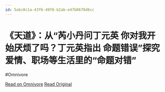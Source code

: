 ```yaml
---
id: 5abc0c1a-43f6-49f8-b2ab-e47b0670d6cc
---
```


# 《天道》：从“芮小丹问丁元英 你对我开始厌烦了吗？丁元英指出 命题错误”探究爱情、职场等生活里的“命题对错”
#Omnivore

[Read on Omnivore](https://omnivore.app/me/https-mp-weixin-qq-com-s-biz-mz-a-5-mti-4-nj-ew-na-3-d-3-d-abtes-191ef4e85e5)
[Read Original](https://mp.weixin.qq.com/s?__biz=MzA5MTI4NjEwNA%3D%3D&abtest_cookie=AAACAA%3D%3D&ascene=56&chksm=87d4096db0a3807b005d35073b1b78c6eeccefb8380d2676f0aa7eefda47647cee234a35350a&clicktime=1726293259&countrycode=CN&devicetype=android-31&enterid=1726293259&exportkey=n_ChQIAhIQ8qC0aKqXK%2BzaUCHUT3Uw3hLxAQIE97dBBAEAAAAAAPAfJa1UETQAAAAOpnltbLcz9gKNyK89dVj0AyEYcwaHSw0tpHYiAK43kqh01l5s8xDUCPE897%2F9WP225f4AdmDd4FsVCaOJVW%2Fh4GIatccp5h9FU57G5CAf673%2Fty%2Bska9rvwh%2BVlmEwqRW1xb5e9UbpPJOJi4WdKrNA1gbrlPdPdyMSOB9ValvkF6qgnYJLkys0Efr8Ex%2BXPilEWiMI8BXhtAgb2J9zXMV1mcbDfP8QZVUECyyk6jn6nwPYyymnmZmIQirvdOOYNaKr4CBv0Z9O4IGx1qCRftuQ9WSGH1CYvq18Z4%3D&exptype=unsubscribed_card_recommend_article_u2i_mainprocess_coarse_sort_tlfeeds&fasttmpl_flag=0&fasttmpl_fullversion=7381643-zh_CN-zip&fasttmpl_type=0&finder_biz_enter_id=5&flutter_pos=5&idx=1&lang=zh_CN&mid=2455639642&nettype=cmnet&pass_ticket=R%2Fyl6Pa80urSviwtyYIZzHBnojxIac%2FEPjfSNQ3XgtuwWtsdcBWO%2BPBYOcSJley6&ranksessionid=1726293144_1&realreporttime=1726293259007&scene=169&session_us=gh_73b45a95e9a9&sessionid=1726293143&sn=26208cdeb35d0c326f2489e6fe9699ff&subscene=200&version=28002f51&wx_header=3)

